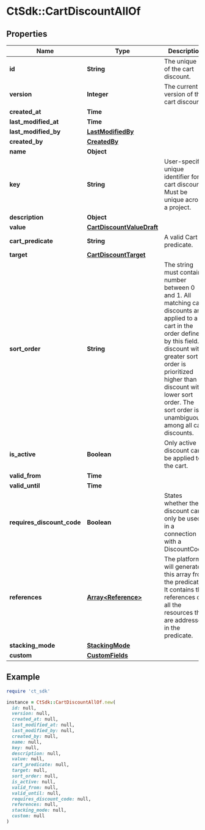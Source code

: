 # CtSdk::CartDiscountAllOf

## Properties

| Name | Type | Description | Notes |
| ---- | ---- | ----------- | ----- |
| **id** | **String** | The unique ID of the cart discount. | [optional] |
| **version** | **Integer** | The current version of the cart discount. | [optional] |
| **created_at** | **Time** |  | [optional] |
| **last_modified_at** | **Time** |  | [optional] |
| **last_modified_by** | [**LastModifiedBy**](LastModifiedBy.md) |  | [optional] |
| **created_by** | [**CreatedBy**](CreatedBy.md) |  | [optional] |
| **name** | **Object** |  | [optional] |
| **key** | **String** | User-specific unique identifier for a cart discount. Must be unique across a project. | [optional] |
| **description** | **Object** |  | [optional] |
| **value** | [**CartDiscountValueDraft**](CartDiscountValueDraft.md) |  | [optional] |
| **cart_predicate** | **String** | A valid Cart predicate. | [optional] |
| **target** | [**CartDiscountTarget**](CartDiscountTarget.md) |  | [optional] |
| **sort_order** | **String** | The string must contain a number between 0 and 1. All matching cart discounts are applied to a cart in the order defined by this field. A discount with greater sort order is prioritized higher than a discount with lower sort order. The sort order is unambiguous among all cart discounts. | [optional] |
| **is_active** | **Boolean** | Only active discount can be applied to the cart. | [optional] |
| **valid_from** | **Time** |  | [optional] |
| **valid_until** | **Time** |  | [optional] |
| **requires_discount_code** | **Boolean** | States whether the discount can only be used in a connection with a DiscountCode. | [optional] |
| **references** | [**Array&lt;Reference&gt;**](Reference.md) | The platform will generate this array from the predicate. It contains the references of all the resources that are addressed in the predicate. | [optional] |
| **stacking_mode** | [**StackingMode**](StackingMode.md) |  | [optional] |
| **custom** | [**CustomFields**](CustomFields.md) |  | [optional] |

## Example

```ruby
require 'ct_sdk'

instance = CtSdk::CartDiscountAllOf.new(
  id: null,
  version: null,
  created_at: null,
  last_modified_at: null,
  last_modified_by: null,
  created_by: null,
  name: null,
  key: null,
  description: null,
  value: null,
  cart_predicate: null,
  target: null,
  sort_order: null,
  is_active: null,
  valid_from: null,
  valid_until: null,
  requires_discount_code: null,
  references: null,
  stacking_mode: null,
  custom: null
)
```

